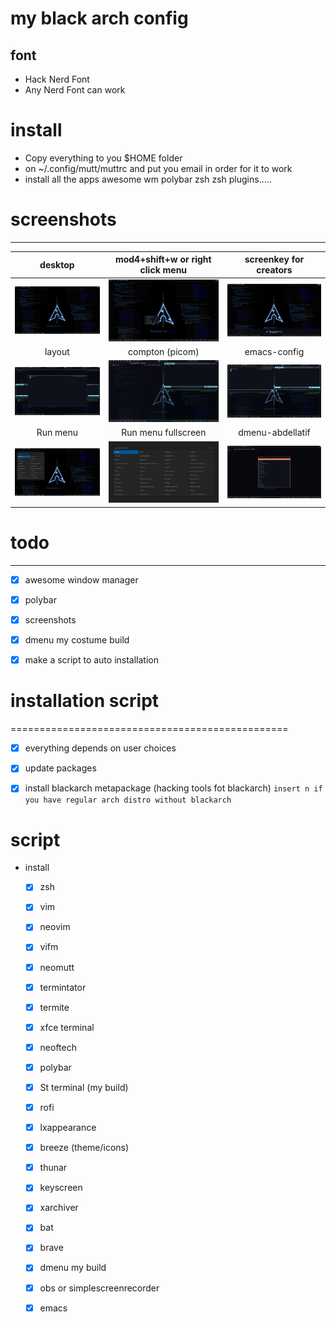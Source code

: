# my black arch config
## font 
* Hack Nerd Font
* Any Nerd Font can work

# install
 * Copy everything to you $HOME folder 
 * on ~/.config/mutt/muttrc and put you email in order for it to work
 * install all the apps awesome wm polybar zsh zsh plugins.....
# screenshots
-----------------------------------------------



  | desktop                   | mod4+shift+w or right click menu | screenkey for creators    |
  |:-------------------------:|:--------------------------------:|:-------------------------:|
  | ![pics/1.png](pics/1.png) | ![pics/2.png](pics/2.png)        | ![pics/8.png](pics/8.png) |
  | layout                    | compton (picom)                  | emacs-config              |
  | ![pics/3.png](pics/3.png) | ![pics/4.png](pics/4.png)        | ![pics/5.png](pics/5.png) |
  | Run menu                  | Run menu fullscreen              | dmenu-abdellatif          |
  | ![pics/6.png](pics/6.png) | ![pics/7.png](pics/7.png)        | ![pics/6.png](pics/9.png) |
 
# todo 
-----------------------------------------------
- [X] awesome window manager

- [X] polybar

- [X] screenshots

- [X] dmenu my costume build

- [x] make a script to auto installation

# installation script
================================================

- [X] everything depends on user choices

- [X] update packages

- [X] install blackarch metapackage (hacking tools fot blackarch)
        `insert n if you have regular arch distro without blackarch`

# script

* install

  - [X] zsh

  - [X] vim

  - [X] neovim

  - [X] vifm

  - [X] neomutt

  - [X] termintator

  - [X] termite

  - [X] xfce terminal

  - [X] neoftech

  - [X]  polybar

  - [X] St terminal (my build)

  - [X] rofi 
  
  - [x] lxappearance

  - [X] breeze (theme/icons)

  - [X] thunar

  - [X] keyscreen

  - [X] xarchiver

  - [X] bat

  - [X] brave 
  
  - [X] dmenu my build

  - [X] obs or simplescreenrecorder
  
  - [x] emacs
